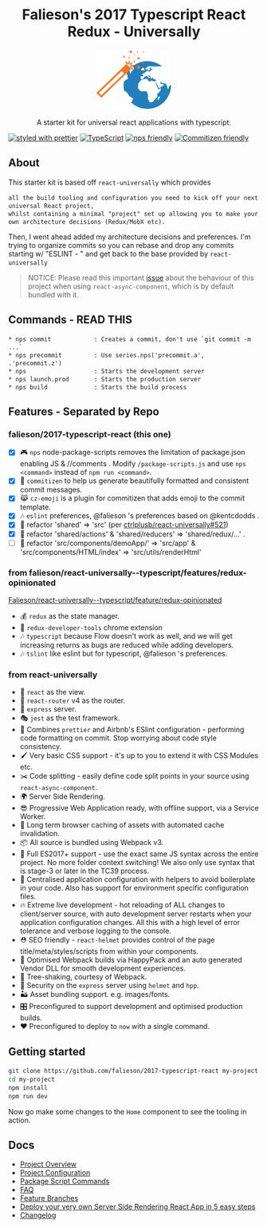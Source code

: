 <p align='center'>
  <h1 align='center'>Falieson's 2017 Typescript React Redux - Universally</h1>
  <p align='center'><img width='150' src='https://raw.githubusercontent.com/ctrlplusb/assets/master/logos/react-universally.png' /></p>
  <p align='center'>A starter kit for universal react applications with typescript.</p>
</p>

[![styled with prettier](https://img.shields.io/badge/styled_with-prettier-ff69b4.svg)](https://github.com/prettier/prettier)
[![TypeScript](https://badges.frapsoft.com/typescript/version/typescript-v24.svg?v=101)](https://github.com/ellerbrock/typescript-badges/)
[![nps friendly](https://img.shields.io/badge/nps-friendly-blue.svg?style=flat-square)](https://github.com/kentcdodds/nps)
[![Commitizen friendly](https://img.shields.io/badge/commitizen-friendly-brightgreen.svg)](http://commitizen.github.io/cz-cli/)

## About

This starter kit is based off `react-universally` which provides

```text
all the build tooling and configuration you need to kick off your next universal React project,
whilst containing a minimal "project" set up allowing you to make your own architecture decisions (Redux/MobX etc).
```

Then, I went ahead added my architecture decisions and preferences. I'm trying to organize commits so you can rebase and drop any commits starting w/ "ESLINT - " and get back to the base provided by `react-universally`

> NOTICE: Please read this important [issue](https://github.com/ctrlplusb/react-universally/issues/409) about the behaviour of this project when using `react-async-component`, which is by default bundled with it.

## Commands - READ THIS

```text
* nps commit            : Creates a commit, don't use `git commit -m ...`
* nps precommit         : Use series.nps('precommit.a', .'precommit.z')
* nps                   : Starts the development server
* nps launch.prod       : Starts the production server
* nps build             : Starts the build process
```

## Features - Separated by Repo

### falieson/2017-typescript-react (this one)

- [x] 🎮  `nps` node-package-scripts removes the limitation of package.json enabling JS & //comments .  Modify `/package-scripts.js` and use `nps <command>` instead of `npm run <command>`.
- [x] 🙌  `commitizen` to help us generate beautifully formatted and consistent commit messages.
- [x] 😹  `cz-emoji` is a plugin for commitizen that adds emoji to the commit template.
- [x] 🎶  `eslint` preferences, @falieson 's preferences based on @kentcdodds .
- [x] 🔨  refactor 'shared' => 'src' (per [ctrlplusb/react-universally#521](https://github.com/ctrlplusb/react-universally/issues/521))
- [x] 🔨  refactor 'shared/actions' & 'shared/reducers' => 'shared/redux/...' .
- [ ] 🔨  refactor 'src/components/demoApp/' => 'src/app' & 'src/components/HTML/index' => 'src/utils/renderHtml'

### from falieson/react-universally--typescript/features/redux-opinionated

[Falieson/react-universally--typescript/feature/redux-opinionated](https://github.com/Falieson/react-universally--typescript/tree/feature/redux-opinionated)

- 💰  `redux` as the state manager.
- 🔆  `redux-developer-tools` chrome extension
- 🎶  `typescript` because Flow doesn't work as well, and we will get increasing returns as bugs are reduced while adding developers.
- 🎶  `tslint` like eslint but for typescript, @falieson 's preferences.

### from react-universally

- 👀 `react` as the view.
- 🔀 `react-router` v4 as the router.
- 🚄 `express` server.
- 🎭 `jest` as the test framework.
- 💄 Combines `prettier` and Airbnb's ESlint configuration - performing code formatting on commit. Stop worrying about code style consistency.
- 🖌 Very basic CSS support - it's up to you to extend it with CSS Modules etc.
- ✂️ Code splitting - easily define code split points in your source using `react-async-component`.
- 🌍 Server Side Rendering.
- 😎 Progressive Web Application ready, with offline support, via a Service Worker.
- 🐘 Long term browser caching of assets with automated cache invalidation.
- 📦 All source is bundled using Webpack v3.
- 🚀 Full ES2017+ support - use the exact same JS syntax across the entire project. No more folder context switching! We also only use syntax that is stage-3 or later in the TC39 process.
- 🔧 Centralised application configuration with helpers to avoid boilerplate in your code. Also has support for environment specific configuration files.
- 🔥 Extreme live development - hot reloading of ALL changes to client/server source, with auto development server restarts when your application configuration changes.  All this with a high level of error tolerance and verbose logging to the console.
- ⛑ SEO friendly - `react-helmet` provides control of the page title/meta/styles/scripts from within your components.
- 🤖 Optimised Webpack builds via HappyPack and an auto generated Vendor DLL for smooth development experiences.
- 🍃 Tree-shaking, courtesy of Webpack.
- 👮 Security on the `express` server using `helmet` and `hpp`.
- 🏜 Asset bundling support. e.g. images/fonts.
- 🎛 Preconfigured to support development and optimised production builds.
- ❤️ Preconfigured to deploy to `now` with a single command.

## Getting started

```bash
git clone https://github.com/falieson/2017-typescript-react my-project
cd my-project
npm install
npm run dev
```

Now go make some changes to the `Home` component to see the tooling in action.

## Docs

- [Project Overview](/internal/docs/PROJECT_OVERVIEW.md)
- [Project Configuration](/internal/docs/PROJECT_CONFIG.md)
- [Package Script Commands](/internal/docs/PKG_SCRIPTS.md)
- [FAQ](/internal/docs/FAQ.md)
- [Feature Branches](/internal/docs/FEATURE_BRANCHES.md)
- [Deploy your very own Server Side Rendering React App in 5 easy steps](/internal/docs/DEPLOY_TO_NOW.md)
- [Changelog](/CHANGELOG.md)
